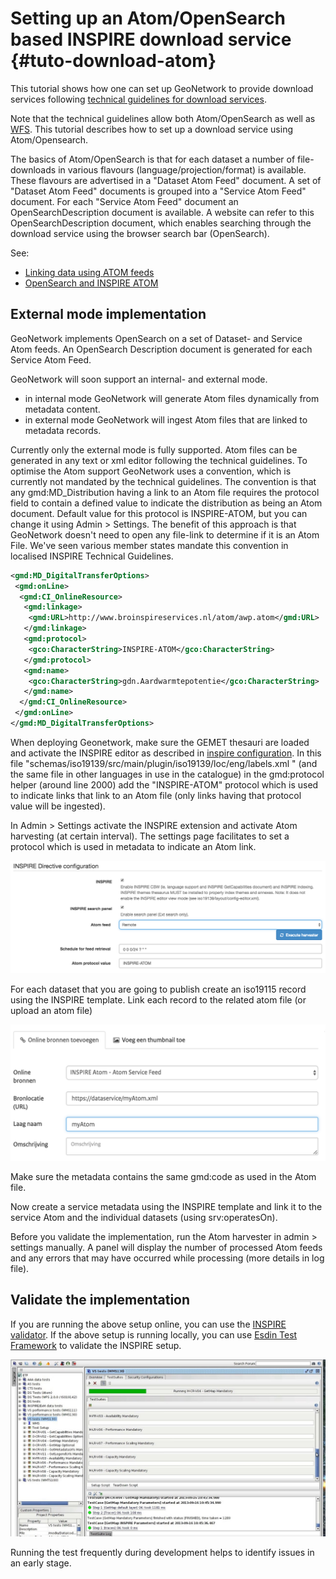 # Setting up an Atom/OpenSearch based INSPIRE download service {#tuto-download-atom}

This tutorial shows how one can set up GeoNetwork to provide download services following [technical guidelines for download services](http://inspire.ec.europa.eu/documents/technical-guidance-implementation-inspire-download-services).

Note that the technical guidelines allow both Atom/OpenSearch as well as [WFS](http://www.opengeospatial.org/standards/wfs). This tutorial describes how to set up a download service using Atom/Opensearch.

The basics of Atom/OpenSearch is that for each dataset a number of file-downloads in various flavours (language/projection/format) is available. These flavours are advertised in a "Dataset Atom Feed" document. A set of "Dataset Atom Feed" documents is grouped into a "Service Atom Feed" document. For each "Service Atom Feed" document an OpenSearchDescription document is available. A website can refer to this OpenSearchDescription document, which enables searching through the download service using the browser search bar (OpenSearch).

See:

-   [Linking data using ATOM feeds](../../user-guide/associating-resources/linking-online-resources.md#linking-data-using-atom-feed)
-   [OpenSearch and INSPIRE ATOM](../../api/opensearch.md)

## External mode implementation

GeoNetwork implements OpenSearch on a set of Dataset- and Service Atom feeds. An OpenSearch Description document is generated for each Service Atom Feed.

GeoNetwork will soon support an internal- and external mode.

-   in internal mode GeoNetwork will generate Atom files dynamically from metadata content.
-   in external mode GeoNetwork will ingest Atom files that are linked to metadata records.

Currently only the external mode is fully supported. Atom files can be generated in any text or xml editor following the technical guidelines. To optimise the Atom support GeoNetwork uses a convention, which is currently not mandated by the technical guidelines. The convention is that any gmd:MD_Distribution having a link to an Atom file requires the protocol field to contain a defined value to indicate the distribution as being an Atom document. Default value for this protocol is INSPIRE-ATOM, but you can change it using Admin > Settings. The benefit of this approach is that GeoNetwork doesn't need to open any file-link to determine if it is an Atom File. We've seen various member states mandate this convention in localised INSPIRE Technical Guidelines.

``` xml
<gmd:MD_DigitalTransferOptions>
 <gmd:onLine>
  <gmd:CI_OnlineResource>
   <gmd:linkage>
    <gmd:URL>http://www.broinspireservices.nl/atom/awp.atom</gmd:URL>
   </gmd:linkage>
   <gmd:protocol>
    <gco:CharacterString>INSPIRE-ATOM</gco:CharacterString>
   </gmd:protocol>
   <gmd:name>
    <gco:CharacterString>gdn.Aardwarmtepotentie</gco:CharacterString>
   </gmd:name>
  </gmd:CI_OnlineResource>
 </gmd:onLine>
</gmd:MD_DigitalTransferOptions>
```

When deploying Geonetwork, make sure the GEMET thesauri are loaded and activate the INSPIRE editor as described in [inspire configuration](http://geonetwork-opensource.org/manuals/trunk/eng/users/administrator-guide/configuring-the-catalog/inspire-configuration.html). In this file "schemas/iso19139/src/main/plugin/iso19139/loc/eng/labels.xml " (and the same file in other languages in use in the catalogue) in the gmd:protocol helper (around line 2000) add the "INSPIRE-ATOM" protocol which is used to indicate links that link to an Atom file (only links having that protocol value will be ingested).

In Admin > Settings activate the INSPIRE extension and activate Atom harvesting (at certain interval). The settings page facilitates to set a protocol which is used in metadata to indicate an Atom link.

![image](img/image_4.png)

For each dataset that you are going to publish create an iso19115 record using the INSPIRE template. Link each record to the related atom file (or upload an atom file)

![image](img/image_7.png)

Make sure the metadata contains the same gmd:code as used in the Atom file.

Now create a service metadata using the INSPIRE template and link it to the service Atom and the individual datasets (using srv:operatesOn).

Before you validate the implementation, run the Atom harvester in admin > settings manually. A panel will display the number of processed Atom feeds and any errors that may have occurred while processing (more details in log file).

## Validate the implementation

If you are running the above setup online, you can use the [INSPIRE validator](http://inspire.ec.europa.eu/validator/). If the above setup is running locally, you can use [Esdin Test Framework](https://github.com/Geonovum/etf-test-projects-inspire) to validate the INSPIRE setup.

![image](img/image_6.png)

Running the test frequently during development helps to identify issues in an early stage.
